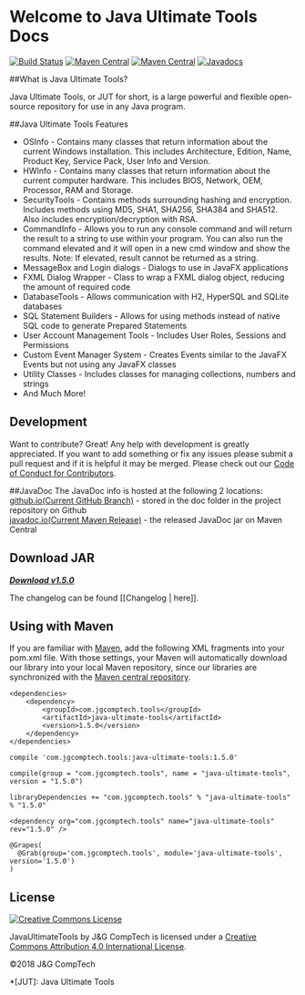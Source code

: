 <link rel="stylesheet" href="https://use.fontawesome.com/releases/v5.3.1/css/all.css" integrity="sha384-mzrmE5qonljUremFsqc01SB46JvROS7bZs3IO2EmfFsd15uHvIt+Y8vEf7N7fWAU" crossorigin="anonymous">

# Welcome to Java Ultimate Tools Docs
[![Build Status](https://travis-ci.org/JGCompTech/JavaUltimateTools.svg?branch=master)](https://travis-ci.org/JGCompTech/JavaUltimateTools) [![Maven Central](https://img.shields.io/maven-central/v/com.jgcomptech.tools/java-ultimate-tools.svg?label=Maven%20Central)](https://search.maven.org/search?q=g:%22com.jgcomptech.tools%22%20AND%20a:%22java-ultimate-tools%22) [![Maven Central](https://maven-badges.herokuapp.com/maven-central/com.jgcomptech.tools/java-ultimate-tools/badge.svg?style=flat-square)](https://maven-badges.herokuapp.com/maven-central/com.jgcomptech.tools/java-ultimate-tools/) [![Javadocs](http://www.javadoc.io/badge/com.jgcomptech.tools/java-ultimate-tools.svg?style=flat-square)](http://www.javadoc.io/doc/com.jgcomptech.tools/java-ultimate-tools)

##What is Java Ultimate Tools?

Java Ultimate Tools, or JUT for short, is a large powerful and flexible open-source repository for use in any Java program.

##Java Ultimate Tools Features
- OSInfo - Contains many classes that return information about the current Windows installation. This includes Architecture, Edition, Name, Product Key, Service Pack, User Info and Version.
- HWInfo - Contains many classes that return information about the current computer hardware. This includes BIOS, Network, OEM, Processor, RAM and Storage.
- SecurityTools - Contains methods surrounding hashing and encryption. Includes methods using MD5, SHA1, SHA256, SHA384 and SHA512. Also includes encryption/decryption with RSA.
- CommandInfo - Allows you to run any console command and will return the result to a string to use within your program. You can also run the command elevated and it will open in a new cmd window and show the results. Note: If elevated, result cannot be returned as a string.
- MessageBox and Login dialogs - Dialogs to use in JavaFX applications
- FXML Dialog Wrapper - Class to wrap a FXML dialog object, reducing the amount of required code
- DatabaseTools - Allows communication with H2, HyperSQL and SQLite databases
- SQL Statement Builders - Allows for using methods instead of native SQL code to generate Prepared Statements
- User Account Management Tools - Includes User Roles, Sessions and Permissions
- Custom Event Manager System - Creates Events similar to the JavaFX Events but not using any JavaFX classes
- Utility Classes - Includes classes for managing collections, numbers and strings
- And Much More!

## Development
Want to contribute? Great!
Any help with development is greatly appreciated. If you want to add something or fix any issues please submit a pull request and if it is helpful it may be merged. Please check out our [Code of Conduct for Contributors](https://github.com/JGCompTech/JavaUltimateTools/blob/master/code-of-conduct.md).

##JavaDoc
The JavaDoc info is hosted at the following 2 locations:
<br/>[github.io(Current GitHub Branch)](https://jgcomptech.github.io/JavaUltimateTools/) - stored in the doc folder in the project repository on Github
<br/>[javadoc.io(Current Maven Release)](http://www.javadoc.io/doc/com.jgcomptech.tools/java-ultimate-tools) - the released JavaDoc jar on Maven Central

## Download JAR
**[<i class="fas fa-download"> Download v1.5.0</i>](https://github.com/JGCompTech/JavaUltimateTools/releases/tag/v1.5.0)**

The changelog can be found [[Changelog | here]].

## Using with Maven
If you are familiar with [Maven](http://maven.apache.org), add the following XML
fragments into your pom.xml file. With those settings, your Maven will automatically download our library into your local Maven repository, since our libraries are synchronized with the [Maven central repository](http://repo1.maven.org/maven2/com/jgcomptech/tools/java-ultimate-tools/).
 
``` tab="Maven"
<dependencies>
    <dependency>
        <groupId>com.jgcomptech.tools</groupId>
        <artifactId>java-ultimate-tools</artifactId>
        <version>1.5.0</version>
    </dependency>
</dependencies>
```
 
``` tab="Gradle Groovy DSL"
compile 'com.jgcomptech.tools:java-ultimate-tools:1.5.0'
```
 
``` tab="Gradle Kotlin DSL"
compile(group = "com.jgcomptech.tools", name = "java-ultimate-tools", version = "1.5.0")
```
 
``` tab="Scala SBT"
libraryDependencies += "com.jgcomptech.tools" % "java-ultimate-tools" % "1.5.0"
```

``` tab="Apache Ivy"
<dependency org="com.jgcomptech.tools" name="java-ultimate-tools" rev="1.5.0" />
```

``` tab="Groovy Grape"
@Grapes(
  @Grab(group='com.jgcomptech.tools', module='java-ultimate-tools', version='1.5.0')
)
```
 
## License
[![Creative Commons License](https://i.creativecommons.org/l/by/4.0/88x31.png)](http://creativecommons.org/licenses/by/4.0/)

JavaUltimateTools by J&G CompTech is licensed under a [Creative Commons Attribution 4.0 International License](http://creativecommons.org/licenses/by/4.0/).

&copy;2018 J&amp;G CompTech

*[JUT]:  Java Ultimate Tools